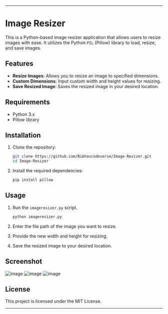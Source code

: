 

---

# Image Resizer

This is a Python-based image resizer application that allows users to resize images with ease. It utilizes the Python `PIL` (Pillow) library to load, resize, and save images.

## Features

- **Resize Images**: Allows you to resize an image to specified dimensions.
- **Custom Dimensions**: Input custom width and height values for resizing.
- **Save Resized Image**: Saves the resized image in your desired location.

## Requirements

- Python 3.x
- Pillow library

## Installation

1. Clone the repository:
   ```bash
   git clone https://github.com/Bibhavcodeverse/Image-Resizer.git
   cd Image-Resizer
   ```

2. Install the required dependencies:
   ```bash
   pip install pillow
   ```

## Usage

1. Run the `imageresizer.py` script.
   ```bash
   python imageresizer.py
   ```

2. Enter the file path of the image you want to resize.
3. Provide the new width and height for resizing.
4. Save the resized image to your desired location.

## Screenshot

![image](https://github.com/user-attachments/assets/46cdf98b-e595-48db-b551-0c3234a87c69)
![image](https://github.com/user-attachments/assets/68609c1a-c5be-4925-b45f-ea226d3ba9d3)
![image](https://github.com/user-attachments/assets/6a6b30ce-84f4-4191-a2c3-99e451a37a38)




## License

This project is licensed under the MIT License.

---

